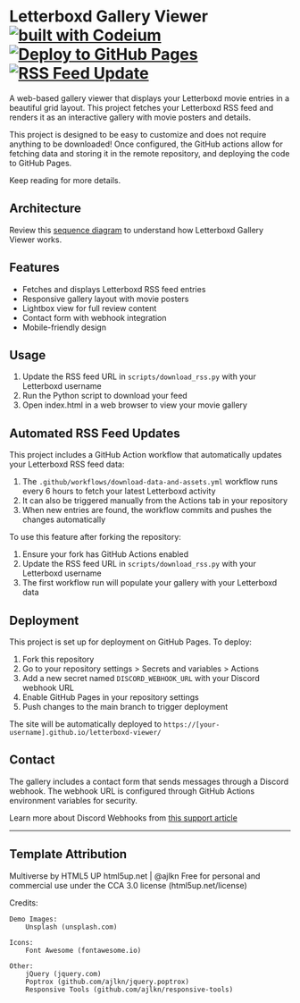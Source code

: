 # Letterboxd Gallery Viewer [![built with Codeium](https://codeium.com/badges/main)](https://codeium.com) [![Deploy to GitHub Pages](https://github.com/michaellambgelo/letterboxd-viewer/actions/workflows/deploy.yml/badge.svg)](https://github.com/michaellambgelo/letterboxd-viewer/actions/workflows/deploy.yml) [![RSS Feed Update](https://github.com/michaellambgelo/letterboxd-viewer/actions/workflows/download-data-and-assets.yml/badge.svg?event=schedule)](https://github.com/michaellambgelo/letterboxd-viewer/actions/workflows/download-data-and-assets.yml)

A web-based gallery viewer that displays your Letterboxd movie entries in a beautiful grid layout. This project fetches your Letterboxd RSS feed and renders it as an interactive gallery with movie posters and details.

This project is designed to be easy to customize and does not require anything to be downloaded! Once configured, the GitHub actions allow for fetching data and storing it in the remote repository, and deploying the code to GitHub Pages.

Keep reading for more details.

## Architecture

Review this [sequence diagram](/sequence-diagram.md) to understand how Letterboxd Gallery Viewer works. 

## Features

- Fetches and displays Letterboxd RSS feed entries
- Responsive gallery layout with movie posters
- Lightbox view for full review content
- Contact form with webhook integration
- Mobile-friendly design

## Usage

1. Update the RSS feed URL in `scripts/download_rss.py` with your Letterboxd username
2. Run the Python script to download your feed
3. Open index.html in a web browser to view your movie gallery

## Automated RSS Feed Updates

This project includes a GitHub Action workflow that automatically updates your Letterboxd RSS feed data:

1. The `.github/workflows/download-data-and-assets.yml` workflow runs every 6 hours to fetch your latest Letterboxd activity
2. It can also be triggered manually from the Actions tab in your repository
3. When new entries are found, the workflow commits and pushes the changes automatically

To use this feature after forking the repository:
1. Ensure your fork has GitHub Actions enabled
2. Update the RSS feed URL in `scripts/download_rss.py` with your Letterboxd username
3. The first workflow run will populate your gallery with your Letterboxd data

## Deployment

This project is set up for deployment on GitHub Pages. To deploy:

1. Fork this repository
2. Go to your repository settings > Secrets and variables > Actions
3. Add a new secret named `DISCORD_WEBHOOK_URL` with your Discord webhook URL
4. Enable GitHub Pages in your repository settings
5. Push changes to the main branch to trigger deployment

The site will be automatically deployed to `https://[your-username].github.io/letterboxd-viewer/`

## Contact

The gallery includes a contact form that sends messages through a Discord webhook. The webhook URL is configured through GitHub Actions environment variables for security.

Learn more about Discord Webhooks from [this support article](https://support.discord.com/hc/en-us/articles/228383668-Intro-to-Webhooks)

---

## Template Attribution

Multiverse by HTML5 UP
html5up.net | @ajlkn
Free for personal and commercial use under the CCA 3.0 license (html5up.net/license)

Credits:

    Demo Images:
        Unsplash (unsplash.com)

    Icons:
        Font Awesome (fontawesome.io)

    Other:
        jQuery (jquery.com)
        Poptrox (github.com/ajlkn/jquery.poptrox)
        Responsive Tools (github.com/ajlkn/responsive-tools)

